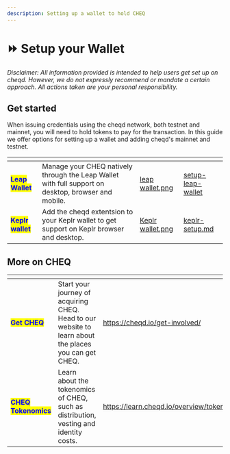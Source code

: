 ```yaml
---
description: Setting up a wallet to hold CHEQ
---
```


# ⏩ Setup your Wallet

_Disclaimer: All information provided is intended to help users get set up on cheqd. However, we do not expressly recommend or mandate a certain approach. All actions taken are your personal responsibility._

## Get started

When issuing credentials using the cheqd network, both testnet and mainnet, you will need to hold tokens to pay for the transaction. In this guide we offer options for setting up a wallet and adding cheqd's mainnet and testnet.

<table data-card-size="large" data-view="cards"><thead><tr><th></th><th></th><th data-hidden data-card-cover data-type="files"></th><th data-hidden data-card-target data-type="content-ref"></th></tr></thead><tbody><tr><td><mark style="color:blue;"><strong>Leap Wallet</strong></mark></td><td>Manage your CHEQ natively through the Leap Wallet with full support on desktop, browser and mobile.</td><td><a href="../../.gitbook/assets/leap wallet.png">leap wallet.png</a></td><td><a href="setup-leap-wallet/">setup-leap-wallet</a></td></tr><tr><td><mark style="color:blue;"><strong>Keplr wallet</strong></mark></td><td>Add the cheqd extentsion to your Keplr wallet to get support on Keplr browser and desktop.</td><td><a href="../../.gitbook/assets/Keplr wallet.png">Keplr wallet.png</a></td><td><a href="keplr-setup.md">keplr-setup.md</a></td></tr></tbody></table>

## More on CHEQ

<table data-card-size="large" data-view="cards"><thead><tr><th></th><th></th><th data-hidden data-card-target data-type="content-ref"></th></tr></thead><tbody><tr><td><mark style="color:blue;"><strong>Get CHEQ</strong></mark></td><td>Start your journey of acquiring CHEQ. Head to our website to learn about the places you can get CHEQ.</td><td><a href="https://cheqd.io/get-involved/">https://cheqd.io/get-involved/</a></td></tr><tr><td><mark style="color:blue;"><strong>CHEQ Tokenomics</strong></mark></td><td>Learn about the tokenomics of CHEQ, such as distribution, vesting and identity costs.</td><td><a href="https://learn.cheqd.io/overview/tokenomics">https://learn.cheqd.io/overview/tokenomics</a></td></tr></tbody></table>
